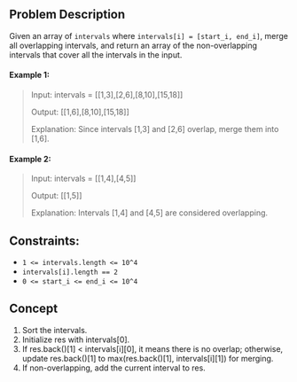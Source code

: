 ## Problem Description

Given an array of `intervals` where `intervals[i] = [start_i, end_i]`, merge all overlapping intervals, and return an array of the non-overlapping intervals that cover all the intervals in the input.

#### Example 1:

> Input: intervals = [[1,3],[2,6],[8,10],[15,18]]
>
> Output: [[1,6],[8,10],[15,18]]
>
> Explanation: Since intervals [1,3] and [2,6] overlap, merge them into [1,6].

#### Example 2:

> Input: intervals = [[1,4],[4,5]]
>
> Output: [[1,5]]
>
> Explanation: Intervals [1,4] and [4,5] are considered overlapping.

## Constraints:

- `1 <= intervals.length <= 10^4`
- `intervals[i].length == 2`
- `0 <= start_i <= end_i <= 10^4`

## Concept
1. Sort the intervals.
2. Initialize res with intervals[0].
3. If res.back()[1] < intervals[i][0], it means there is no overlap; otherwise, update res.back()[1] to max(res.back()[1], intervals[i][1]) for merging.
4. If non-overlapping, add the current interval to res.
